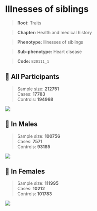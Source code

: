 # Illnesses of siblings
> **Root:** Traits  

> **Chapter:** Health and medical history  

> **Phenotype:** Illnesses of siblings  

> **Sub-phenotype:** Heart disease  

> **Code:** `B20111_1`

## 🧪 All Participants  
> Sample size: **212751**  
> Cases: **17783**  
> Controls: **194968**
<img src="/Traits/Figures/ALL/B20111_1.png"/>
<CsvTable src="/public/Traits/Data/ALL/LG_B20111_1.csv" label="🔍 View full results" />

## 👨 In Males  
> Sample size: **100756**  
> Cases: **7571**  
> Controls: **93185**
<img src="/Traits/Figures/Male/B20111_1.png"/>
<CsvTable src="/public/Traits/Data/Male/LG_B20111_1.csv" label="🔍 View full results" />

## 👩 In Females  
> Sample size: **111995**  
> Cases: **10212**  
> Controls: **101783**
<img src="/Traits/Figures/Female/B20111_1.png"/>
<CsvTable src="/public/Traits/Data/Female/LG_B20111_1.csv" label="🔍 View full results" />
